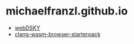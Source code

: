 # michaelfranzl.github.io

* [webDSKY](webDSKY)
* [clang-wasm-browser-starterpack](clang-wasm-browser-starterpack)
